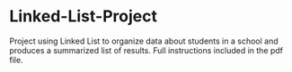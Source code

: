 # Linked-List-Project
Project using Linked List to organize data about students in a school and produces a summarized list of results.
Full instructions included in the pdf file.
